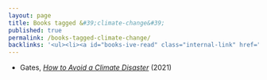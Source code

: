 ```yaml
---
layout: page
title: Books tagged &#39;climate-change&#39;
published: true
permalink: /books-tagged-climate-change/
backlinks: '<ul><li><a id="books-ive-read" class="internal-link" href="/books-ive-read/">Books I&#39;ve read</a></li></ul>'
---
```


* Gates, _<a id="gates-climate-disaster" class="internal-link" href="/gates-climate-disaster/">How to Avoid a Climate Disaster</a>_ (2021) 
